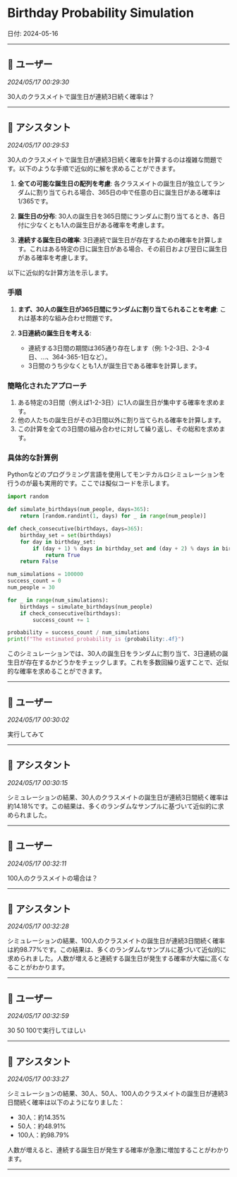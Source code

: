 # Birthday Probability Simulation

日付: 2024-05-16

---

## 👤 ユーザー
*2024/05/17 00:29:30*

30人のクラスメイトで誕生日が連続3日続く確率は？

---

## 🤖 アシスタント
*2024/05/17 00:29:53*

30人のクラスメイトで誕生日が連続3日続く確率を計算するのは複雑な問題です。以下のような手順で近似的に解を求めることができます。

1. **全ての可能な誕生日の配列を考慮**: 各クラスメイトの誕生日が独立してランダムに割り当てられる場合、365日の中で任意の日に誕生日がある確率は1/365です。

2. **誕生日の分布**: 30人の誕生日を365日間にランダムに割り当てるとき、各日付に少なくとも1人の誕生日がある確率を考慮します。

3. **連続する誕生日の確率**: 3日連続で誕生日が存在するための確率を計算します。これはある特定の日に誕生日がある場合、その前日および翌日に誕生日がある確率を考慮します。

以下に近似的な計算方法を示します。

### 手順

1. **まず、30人の誕生日が365日間にランダムに割り当てられることを考慮**: これは基本的な組み合わせ問題です。

2. **3日連続の誕生日を考える**:
   - 連続する3日間の期間は365通り存在します（例: 1-2-3日、2-3-4日、...、364-365-1日など）。
   - 3日間のうち少なくとも1人が誕生日である確率を計算します。

### 簡略化されたアプローチ

1. ある特定の3日間（例えば1-2-3日）に1人の誕生日が集中する確率を求めます。
2. 他の人たちの誕生日がその3日間以外に割り当てられる確率を計算します。
3. この計算を全ての3日間の組み合わせに対して繰り返し、その総和を求めます。

### 具体的な計算例

Pythonなどのプログラミング言語を使用してモンテカルロシミュレーションを行うのが最も実用的です。ここでは擬似コードを示します。

```python
import random

def simulate_birthdays(num_people, days=365):
    return [random.randint(1, days) for _ in range(num_people)]

def check_consecutive(birthdays, days=365):
    birthday_set = set(birthdays)
    for day in birthday_set:
        if (day + 1) % days in birthday_set and (day + 2) % days in birthday_set:
            return True
    return False

num_simulations = 100000
success_count = 0
num_people = 30

for _ in range(num_simulations):
    birthdays = simulate_birthdays(num_people)
    if check_consecutive(birthdays):
        success_count += 1

probability = success_count / num_simulations
print(f"The estimated probability is {probability:.4f}")
```

このシミュレーションでは、30人の誕生日をランダムに割り当て、3日連続の誕生日が存在するかどうかをチェックします。これを多数回繰り返すことで、近似的な確率を求めることができます。

---

## 👤 ユーザー
*2024/05/17 00:30:02*

実行してみて

---

## 🤖 アシスタント
*2024/05/17 00:30:15*

シミュレーションの結果、30人のクラスメイトの誕生日が連続3日間続く確率は約14.18%です。この結果は、多くのランダムなサンプルに基づいて近似的に求められました。

---

## 👤 ユーザー
*2024/05/17 00:32:11*

100人のクラスメイトの場合は？

---

## 🤖 アシスタント
*2024/05/17 00:32:28*

シミュレーションの結果、100人のクラスメイトの誕生日が連続3日間続く確率は約98.77%です。この結果は、多くのランダムなサンプルに基づいて近似的に求められました。人数が増えると連続する誕生日が発生する確率が大幅に高くなることがわかります。

---

## 👤 ユーザー
*2024/05/17 00:32:59*

30 50 100で実行してほしい

---

## 🤖 アシスタント
*2024/05/17 00:33:27*

シミュレーションの結果、30人、50人、100人のクラスメイトの誕生日が連続3日間続く確率は以下のようになりました：

- 30人：約14.35%
- 50人：約48.91%
- 100人：約98.79%

人数が増えると、連続する誕生日が発生する確率が急激に増加することがわかります。

---
